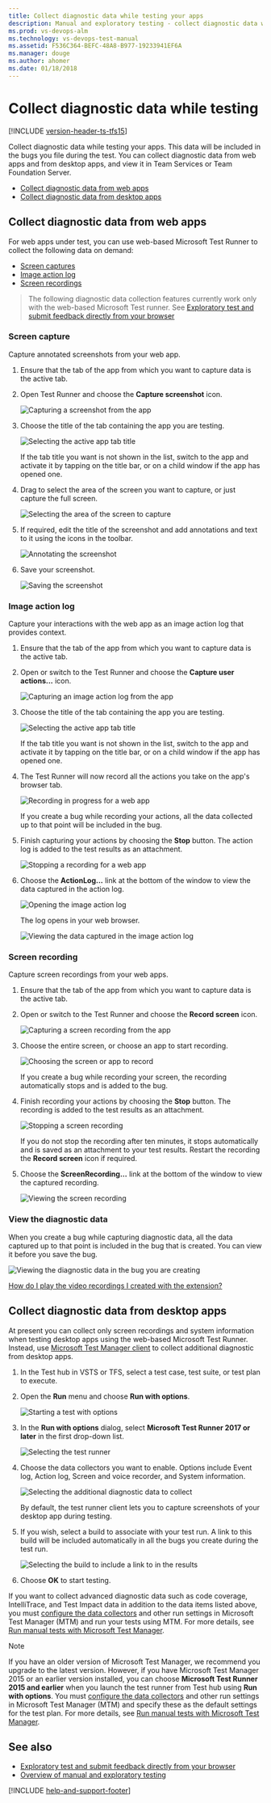 ```yaml
---
title: Collect diagnostic data while testing your apps
description: Manual and exploratory testing - collect diagnostic data while testing web and desktop apps with Team Services (VSTS) and Team Foundation Server (TFS)
ms.prod: vs-devops-alm
ms.technology: vs-devops-test-manual
ms.assetid: F536C364-BEFC-48A8-B977-19233941EF6A
ms.manager: douge
ms.author: ahomer
ms.date: 01/18/2018
---
```


# Collect diagnostic data while testing
 
[!INCLUDE [version-header-ts-tfs15](_shared/version-header-ts-tfs15.md)] 

Collect diagnostic data while testing your apps.
This data will be included in the bugs you file 
during the test. You can collect diagnostic data from
web apps and from desktop apps, and view it in Team 
Services or Team Foundation Server.

* [Collect diagnostic data from web apps](#collect-web)
* [Collect diagnostic data from desktop apps](#collect-desktop)

<a name="collect-web"></a>
## Collect diagnostic data from web apps

For web apps under test, you can use web-based Microsoft Test Runner 
to collect the following data on demand:

* [Screen captures](#web-screenshot)
* [Image action log](#web-log)
* [Screen recordings](#web-recording)

>The following diagnostic data collection features currently 
work only with the web-based Microsoft Test runner. See 
[Exploratory test and submit feedback directly from your browser](getting-started/perform-exploratory-tests.md)

<a name="web-screenshot"></a>
### Screen capture

Capture annotated screenshots from your web app. 

1. Ensure that the tab of the app from which you want to 
   capture data is the active tab.

1. Open Test Runner and choose the **Capture screenshot** icon. 

   ![Capturing a screenshot from the app](_img/_shared/collect-diagnostic-data-01.png) 

1. Choose the title of the tab containing the app 
   you are testing.

   ![Selecting the active app tab title](_img/collect-diagnostic-data/collect-diagnostic-data-02.png) 

   If the tab title you want is not shown in the list,
   switch to the app and activate it by tapping on the title bar, 
   or on a child window if the app has opened one.
 
1. Drag to select the area of the screen you want to 
   capture, or just capture the full screen.
 
   ![Selecting the area of the screen to capture](_img/collect-diagnostic-data/collect-diagnostic-data-03.png) 

1. If required, edit the title of the screenshot and add 
   annotations and text to it using the icons in the toolbar.

   ![Annotating the screenshot](_img/collect-diagnostic-data/collect-diagnostic-data-04.png) 
 
1. Save your screenshot.  

   ![Saving the screenshot](_img/collect-diagnostic-data/collect-diagnostic-data-05.png) 
 
<a name="web-log"></a>
### Image action log

Capture your interactions with the web app as an image action log that provides context.

1. Ensure that the tab of the app from which you want to 
   capture data is the active tab.

1. Open or switch to the Test Runner and choose the **Capture user actions...** icon. 
 
   ![Capturing an image action log from the app](_img/_shared/collect-diagnostic-data-06.png) 

1. Choose the title of the tab containing the app 
   you are testing.
 
   ![Selecting the active app tab title](_img/collect-diagnostic-data/collect-diagnostic-data-07.png) 

   If the tab title you want is not shown in the list,
   switch to the app and activate it by tapping on the title bar, 
   or on a child window if the app has opened one.

1. The Test Runner will now record all the actions you take
   on the app's browser tab.
 
   ![Recording in progress for a web app](_img/collect-diagnostic-data/collect-diagnostic-data-08.png) 

   If you create a bug while recording your actions, all the 
   data collected up to that point will be included in the bug. 

1. Finish capturing your actions by choosing
   the **Stop** button. The action log is added to the test results 
   as an attachment.

   ![Stopping a recording for a web app](_img/collect-diagnostic-data/collect-diagnostic-data-08a.png) 

1. Choose the **ActionLog...** link at the bottom of the window
   to view the data captured in the action log.

   ![Opening the image action log](_img/collect-diagnostic-data/collect-diagnostic-data-09.png) 

   The log opens in your web browser.

   ![Viewing the data captured in the image action log](_img/collect-diagnostic-data/collect-diagnostic-data-10.png) 

<a name="web-recording"></a>
### Screen recording

Capture screen recordings from your web apps.

1. Ensure that the tab of the app from which you want to 
   capture data is the active tab.

1. Open or switch to the Test Runner and choose the **Record screen** icon. 
 
   ![Capturing a screen recording from the app](_img/_shared/collect-diagnostic-data-11.png) 

1. Choose the entire screen, or choose an app to start recording.
 
   ![Choosing the screen or app to record](_img/collect-diagnostic-data/collect-diagnostic-data-12.png) 

   If you create a bug while recording your screen, the 
   recording automatically stops and is added to the bug. 

1. Finish recording your actions by choosing
   the **Stop** button. The recording is added to the test results 
   as an attachment.
 
   ![Stopping a screen recording](_img/collect-diagnostic-data/collect-diagnostic-data-13.png) 

   If you do not stop the recording after ten minutes, it stops
   automatically and is saved as an attachment to your test results.
   Restart the recording the **Record screen** icon if required. 

1. Choose the **ScreenRecording...** link at the bottom of the window
   to view the captured recording.

   ![Viewing the screen recording](_img/collect-diagnostic-data/collect-diagnostic-data-14.png) 

<a name="view-data"></a>
### View the diagnostic data
 
When you create a bug while capturing diagnostic data, all the data captured 
up to that point is included in the bug that is created. You can
view it before you save the bug.

![Viewing the diagnostic data in the bug you are creating](_img/collect-diagnostic-data/collect-diagnostic-data-15.png) 

[How do I play the video recordings I created with the extension?](reference-qa.md#recording-playback)

<a name="collect-desktop"></a>
## Collect diagnostic data from desktop apps

At present you can collect only screen recordings and system 
information when testing desktop apps using the web-based 
Microsoft Test Runner. Instead, use 
[Microsoft Test Manager client](https://www.visualstudio.com/en-us/products/visual-studio-test-professional-with-msdn-vs.aspx)
to collect additional diagnostic from desktop apps.

1. In the Test hub in VSTS or TFS, 
   select a test case, test suite, or test plan to execute.

1. Open the **Run** menu and choose **Run with options**.

   ![Starting a test with options](_img/_shared/collect-diagnostic-data-16.png) 

1. In the **Run with options** dialog, select **Microsoft 
   Test Runner 2017 or later** in the first drop-down list. 

   ![Selecting the test runner](_img/collect-diagnostic-data/collect-diagnostic-data-17.png) 
 
1. Choose the data collectors you want to enable. Options include 
   Event log, Action log, Screen and voice recorder, and System information.

   ![Selecting the additional diagnostic data to collect](_img/collect-diagnostic-data/collect-diagnostic-data-18.png) 
 
   By default, the test runner client lets you to capture screenshots of your 
   desktop app during testing.

1. If you wish, select a build to associate with your test run.
   A link to this build will be included automatically in all the 
   bugs you create during the test run.

   ![Selecting the build to include a link to in the results](_img/_shared/collect-diagnostic-data-19.png) 

1. Choose **OK** to start testing. 

If you want to collect advanced diagnostic data such as code coverage, 
IntelliTrace, and Test Impact data in addition to the data items listed above,
you must [configure the data collectors](mtm/collect-more-diagnostic-data-in-manual-tests.md)
and other run settings in Microsoft Test Manager (MTM) and run your 
tests using MTM. For more details, see 
[Run manual tests with Microsoft Test Manager](mtm/run-manual-tests-with-microsoft-test-manager.md).
<p />

> [!NOTE]
> If you have an older version of Microsoft Test Manager, we recommend you upgrade to the latest version.
> However, if you have Microsoft Test Manager 2015 or an earlier version installed, you can choose **Microsoft Test Runner 2015 and earlier** when you launch the test runner from Test hub using **Run with options**.
> You must [configure the data collectors](mtm/collect-more-diagnostic-data-in-manual-tests.md) and other run settings in Microsoft Test Manager (MTM) and specify these as the default settings for the test plan.
> For more details, see [Run manual tests with Microsoft Test Manager](mtm/run-manual-tests-with-microsoft-test-manager.md).

## See also

* [Exploratory test and submit feedback directly from your browser](getting-started/perform-exploratory-tests.md)
* [Overview of manual and exploratory testing](index.md)

[!INCLUDE [help-and-support-footer](_shared/help-and-support-footer.md)] 
